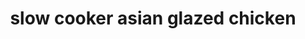 ---
id: 5b566c08d97c210014bc59ae
servings: 4
notes:
directions: 'whisk together the soy sauce
 oyster sauce
 honey (or brown sugar) and garlic in slow cooker bowl. place chicken into the sauce
 rotating to coat. cover and cook for 3-4 hours on high or 6-8 hours on low setting.

when the sauce is simmering (in the last hour of cooking time)
 whisk the cornstarch and water together in a small bowl until dissolved. stir the cornstarch mixture into the sauce; mix it through and cover again to allow to thicken and continue cooking until the chicken is just beginning to fall apart.

taste test
 season with salt and pepper if desired.

serve with steamed greens and rice; garnish with sliced green onions and sesame seeds.'
ingredients: '2 pounds (1 kg) skinless boneless chicken breasts (or chicken thighs)
1/2 cup low-sodium soy sauce (light soy)
1/3 cup oyster sauce
1/3 cup honey
 (or brown sugar)
6 large garlic cloves
 crushed
1 1/2 tablespoons cornstarch (cornflour)
3 tablespoons water
1/4 cup green onions/scallions sliced
 to garnish
1 tablespoons sesame seeds
 to garnish
'
rating: 4
ease: easy
img:
category: main course
href: 'https: //cafedelites.com/slow-cooker-asian-glazed-chicken/'
totalTime: 4 hours 10 minutes
cookTime: 4 hours
prepTime: 10 minutes
title: slow cooker asian glazed chicken
slug: slow-cooker-asian-glazed-chicken
---